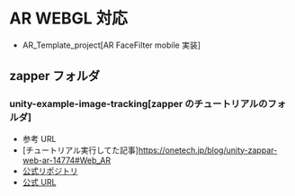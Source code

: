 # AR WEBGL 対応

- AR_Template_project[AR FaceFilter mobile 実装]

## zapper フォルダ

### unity-example-image-tracking[zapper のチュートリアルのフォルダ]

- 参考 URL
- [チュートリアル実行してた記事]https://onetech.jp/blog/unity-zappar-web-ar-14774#Web_AR
- [公式リポジトリ](https://github.com/zappar-xr/unity-example-image-tracking-3d-animation)
- [公式 URL](https://docs.zap.works/universal-ar/unity/getting-started/zappar-menu/)
